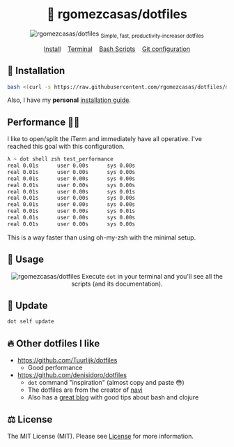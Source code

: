 <h1 align="center">
  🐧 rgomezcasas/dotfiles
</h1>
<p align="center">
  <img src="https://user-images.githubusercontent.com/1331435/36755901-df80a99c-1c0d-11e8-86cd-2f0f0003d28b.gif" alt="rgomezcasas/dotfiles">
  <sub>Simple, fast, productivity-increaser dotfiles</sub>
</p>
<p align="center">
  <a href="#-installation">Install</a>&nbsp;&nbsp;&nbsp;
  <a href="terminal">Terminal</a>&nbsp;&nbsp;&nbsp;
  <a href="scripts">Bash Scripts</a>&nbsp;&nbsp;&nbsp;
  <a href="git/.gitconfig">Git configuration</a>
</p>


## 🚀 Installation
```bash
bash <(curl -s https://raw.githubusercontent.com/rgomezcasas/dotfiles/master/installer)
```
Also, I have my **personal** [installation guide](doc/installation-guide.md).

## Performance 🐢💨
I like to open/split the iTerm and immediately have all operative. I've reached this goal with this configuration.

```bash
λ ~ dot shell zsh test_performance
real 0.01s      user 0.00s      sys 0.00s
real 0.01s      user 0.00s      sys 0.00s
real 0.01s      user 0.00s      sys 0.00s
real 0.01s      user 0.00s      sys 0.00s
real 0.01s      user 0.00s      sys 0.01s
real 0.01s      user 0.00s      sys 0.00s
real 0.01s      user 0.00s      sys 0.00s
real 0.01s      user 0.00s      sys 0.01s
real 0.01s      user 0.00s      sys 0.00s
real 0.01s      user 0.00s      sys 0.00s
```

This is a way faster than using oh-my-zsh with the minimal setup.


## 🥳 Usage
<p align="center">
  <img src="https://user-images.githubusercontent.com/1331435/67591559-fa9b1f00-f75d-11e9-8b87-d8f2b2f0be51.gif" alt="rgomezcasas/dotfiles">
  Execute <code>dot</code> in your terminal and you'll see all the scripts (and its documentation).
</p>


## 🔰 Update
```bash
dot self update
```


## 🔥 Other dotfiles I like
 * https://github.com/Tuurlijk/dotfiles
   - Good performance
 * https://github.com/denisidoro/dotfiles
   - `dot` command "inspiration" (almost copy and paste 😳)
   - The dotfiles are from the creator of [navi](https://github.com/denisidoro/navi)
   - Also has a [great blog](https://medium.com/@den.isidoro) with good tips about bash and clojure


## ⚖️ License
The MIT License (MIT). Please see [License](LICENSE) for more information.
